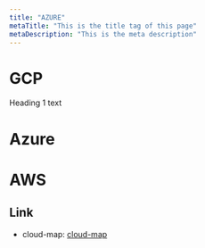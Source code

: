 ```yaml
---
title: "AZURE"
metaTitle: "This is the title tag of this page"
metaDescription: "This is the meta description"
---
```


# GCP
Heading 1 text

# Azure

# AWS

## Link
* cloud-map: [cloud-map](https://github.com/sundoforce/cloud-map)
